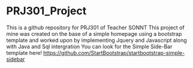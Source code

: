 # PRJ301_Project
This is a github repository for PRJ301 of Teacher SONNT
This project of mine was created on the base of a simple homepage using a bootstrap template and worked upon by implementing Jquery and Javascript along with Java and Sql intergration
You can look for the Simple Side-Bar template here! https://github.com/StartBootstrap/startbootstrap-simple-sidebar
